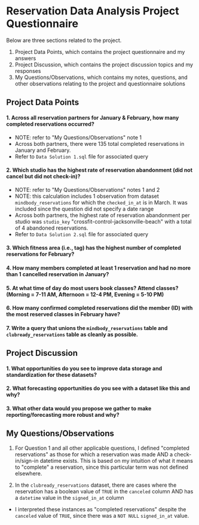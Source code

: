 # Reservation Data Analysis Project Questionnaire

Below are three sections related to the project.
1. Project Data Points, which contains the project questionnaire and my answers
2. Project Discussion, which contains the project discussion topics and my responses
3. My Questions/Observations, which contains my notes, questions, and other observations relating to the project and questionnaire solutions

## Project Data Points

#### 1. Across all reservation partners for January & February, how many completed reservations occurred?
  - NOTE: refer to "My Questions/Observations" note 1
  - Across both partners, there were 135 total completed reservations in January and February.
  - Refer to `Data Solution 1.sql` file for associated query

#### 2. Which studio has the highest rate of reservation abandonment (did not cancel but did not check-in)?
  - NOTE: refer to "My Questions/Observations" notes 1 and 2
  - NOTE: this calculation includes 1 observation from dataset `mindbody_reservations` for which the `checked_in_at` is in March. It was included since the question did not specify a date range
  - Across both partners, the highest rate of reservation abandonment per studio was `studio_key` "crossfit-control-jacksonville-beach" with a total of 4 abandoned reservations.
  - Refer to `Data Solution 2.sql` file for associated query

#### 3. Which fitness area (i.e., tag) has the highest number of completed reservations for February?

#### 4. How many members completed at least 1 reservation and had no more than 1 cancelled reservation in January?

#### 5. At what time of day do most users book classes? Attend classes? (Morning = 7-11 AM, Afternoon = 12-4 PM, Evening = 5-10 PM)

#### 6. How many confirmed completed reservations did the member (ID) with the most reserved classes in February have?

#### 7. Write a query that unions the `mindbody_reservations` table and `clubready_reservations` table as cleanly as possible.


## Project Discussion

#### 1. What opportunities do you see to improve data storage and standardization for these datasets?

#### 2. What forecasting opportunities do you see with a dataset like this and why?

#### 3. What other data would you propose we gather to make reporting/forecasting more robust and why?


## My Questions/Observations

1. For Question 1 and all other applicable questions, I defined "completed reservations" as those for which a reservation was made AND a check-in/sign-in datetime exists. This is based on my intuition of what it means to "complete" a reservation, since this particular term was not defined elsewhere.

2. In the `clubready_reservations` dataset, there are cases where the reservation has a boolean value of `TRUE` in the `canceled` column AND has a `datetime` value in the `signed_in_at` column
  - I interpreted these instances as "completed reservations" despite the `canceled` value of `TRUE`, since there was a `NOT NULL` `signed_in_at` value. 
